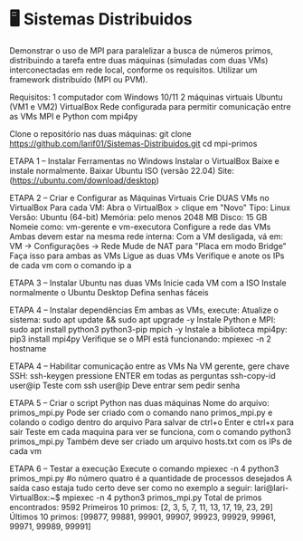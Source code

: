 # 🖥️ Sistemas Distribuidos

Demonstrar o uso de MPI para paralelizar a busca de números primos, distribuindo a tarefa entre duas máquinas (simuladas com duas VMs) interconectadas em rede local, conforme os requisitos. Utilizar um framework distribuído (MPI ou PVM).

Requisitos:
1 computador com Windows 10/11
2 máquinas virtuais Ubuntu (VM1 e VM2)
VirtualBox 
Rede configurada para permitir comunicação entre as VMs
MPI e Python com mpi4py

Clone o repositório nas duas máquinas:
git clone https://github.com/larif01/Sistemas-Distribuidos.git
cd mpi-primos

ETAPA 1 – Instalar Ferramentas no Windows
Instalar o VirtualBox
Baixe e instale normalmente.
Baixar Ubuntu ISO (versão 22.04)
Site: (https://ubuntu.com/download/desktop)

ETAPA 2 – Criar e Configurar as Máquinas Virtuais
Crie DUAS VMs no VirtualBox
Para cada VM:
Abra o VirtualBox > clique em "Novo"
Tipo: Linux
Versão: Ubuntu (64-bit)
Memória: pelo menos 2048 MB
Disco: 15 GB
Nomeie como: vm-gerente e vm-executora
Configure a rede das VMs
Ambas devem estar na mesma rede interna:
Com a VM desligada, vá em:
VM → Configurações → Rede
Mude de NAT para "Placa em modo Bridge"
Faça isso para ambas as VMs
Ligue as duas VMs
Verifique e anote os IPs de cada vm com o comando ip a 

ETAPA 3 – Instalar Ubuntu nas duas VMs
Inicie cada VM com a ISO
Instale normalmente o Ubuntu Desktop
Defina senhas fáceis 

ETAPA 4 – Instalar dependências
Em ambas as VMs, execute:
Atualize o sistema:
sudo apt update && sudo apt upgrade -y
Instale Python e MPI:
sudo apt install python3 python3-pip mpich -y
Instale a biblioteca mpi4py:
pip3 install mpi4py
Verifique se o MPI está funcionando:
mpiexec -n 2 hostname

ETAPA 4 – Habilitar comunicação entre as VMs
Na VM gerente, gere chave SSH:
ssh-keygen
pressione ENTER em todas as perguntas
ssh-copy-id user@ip
Teste com ssh user@ip
Deve entrar sem pedir senha

ETAPA 5 – Criar o script Python nas duas máquinas
Nome do arquivo: primos_mpi.py
Pode ser criado com o comando nano primos_mpi.py e colando o codigo dentro do arquivo 
Para salvar de ctrl+o Enter e ctrl+x para sair
Teste em cada maquina para ver se funciona, com o comando python3 primos_mpi.py
Também deve ser criado um arquivo hosts.txt com os IPs de cada vm

ETAPA 6 – Testar a execução
Execute o comando mpiexec -n 4 python3 primos_mpi.py
#o número quatro é a quantidade de processos desejados
A saída caso estaja tudo certo deve ser como no exemplo a seguir:
lari@lari-VirtualBox:~$ mpiexec -n 4 python3 primos_mpi.py
Total de primos encontrados: 9592
Primeiros 10 primos: [2, 3, 5, 7, 11, 13, 17, 19, 23, 29]
Últimos 10 primos: [99877, 99881, 99901, 99907, 99923, 99929, 99961, 99971, 99989, 99991]
